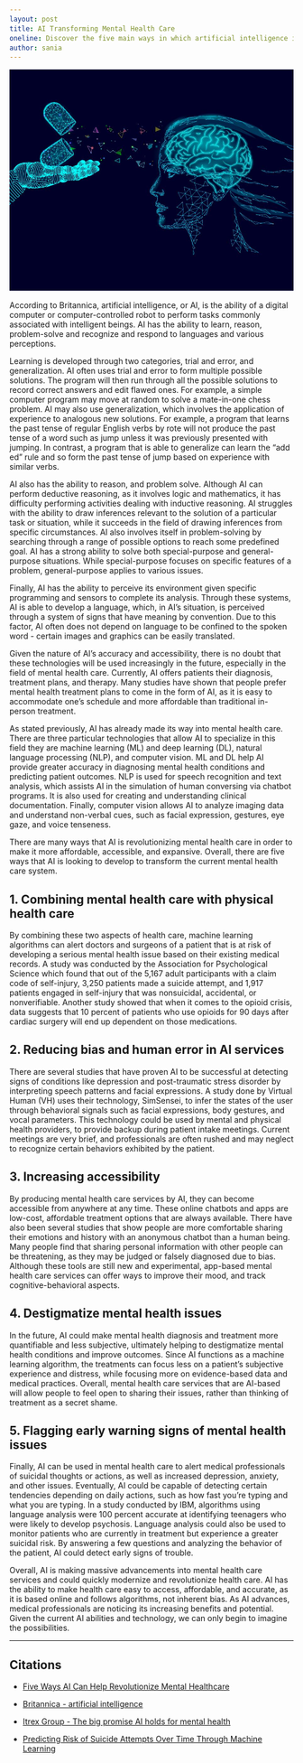 ```yaml
---
layout: post
title: AI Transforming Mental Health Care 
oneline: Discover the five main ways in which artificial intelligence is advancing mental health care.
author: sania
---
```


![Students and Mental Health](/images/blog/ai-transform.jpeg)

According to Britannica, artificial intelligence, or AI, is the ability of a digital computer or computer-controlled robot to perform tasks commonly associated with intelligent beings. AI has the ability to learn, reason, problem-solve and recognize and respond to languages and various perceptions.

Learning is developed through two categories, trial and error, and generalization. AI often uses trial and error to form multiple possible solutions. The program will then run through all the possible solutions to record correct answers and edit flawed ones. For example, a simple computer program may move at random to solve a mate-in-one chess problem. AI may also use generalization, which involves the application of experience to analogous new solutions. For example, a program that learns the past tense of regular English verbs by rote will not produce the past tense of a word such as jump unless it was previously presented with jumping. In contrast, a program that is able to generalize can learn the “add ed” rule and so form the past tense of jump based on experience with similar verbs.

AI also has the ability to reason, and problem solve. Although AI can perform deductive reasoning, as it involves logic and mathematics, it has difficulty performing activities dealing with inductive reasoning. AI struggles with the ability to draw inferences relevant to the solution of a particular task or situation, while it succeeds in the field of drawing inferences from specific circumstances. AI also involves itself in problem-solving by searching through a range of possible options to reach some predefined goal. AI has a strong ability to solve both special-purpose and general-purpose situations. While special-purpose focuses on specific features of a problem, general-purpose applies to various issues.

Finally, AI has the ability to perceive its environment given specific programming and sensors to complete its analysis. Through these systems, AI is able to develop a language, which, in AI’s situation, is perceived through a system of signs that have meaning by convention. Due to this factor, AI often does not depend on language to be confined to the spoken word - certain images and graphics can be easily translated.

Given the nature of AI’s accuracy and accessibility, there is no doubt that these technologies will be used increasingly in the future, especially in the field of mental health care. Currently, AI offers patients their diagnosis, treatment plans, and therapy. Many studies have shown that people prefer mental health treatment plans to come in the form of AI, as it is easy to accommodate one’s schedule and more affordable than traditional in-person treatment.

As stated previously, AI has already made its way into mental health care. There are three particular technologies that allow AI to specialize in this field they are machine learning (ML) and deep learning (DL), natural language processing (NLP), and computer vision. ML and DL help AI provide greater accuracy in diagnosing mental health conditions and predicting patient outcomes. NLP is used for speech recognition and text analysis, which assists AI in the simulation of human conversing via chatbot programs. It is also used for creating and understanding clinical documentation. Finally, computer vision allows AI to analyze imaging data and understand non-verbal cues, such as facial expression, gestures, eye gaze, and voice tenseness.

There are many ways that AI is revolutionizing mental health care in order to make it more affordable, accessible, and expansive. Overall, there are five ways that AI is looking to develop to transform the current mental health care system.

## 1. Combining mental health care with physical health care

By combining these two aspects of health care, machine learning algorithms can alert doctors and surgeons of a patient that is at risk of developing a serious mental health issue based on their existing medical records. A study was conducted by the Association for Psychological Science which found that out of the 5,167 adult participants with a claim code of self-injury, 3,250 patients made a suicide attempt, and 1,917 patients engaged in self-injury that was nonsuicidal, accidental, or nonverifiable. Another study showed that when it comes to the opioid crisis, data suggests that 10 percent of patients who use opioids for 90 days after cardiac surgery will end up dependent on those medications.

## 2. Reducing bias and human error in AI services

There are several studies that have proven AI to be successful at detecting signs of conditions like depression and post-traumatic stress disorder by interpreting speech patterns and facial expressions. A study done by Virtual Human (VH) uses their technology, SimSensei, to infer the states of the user through behavioral signals such as facial expressions, body gestures, and vocal parameters. This technology could be used by mental and physical health providers, to provide backup during patient intake meetings. Current meetings are very brief, and professionals are often rushed and may neglect to recognize certain behaviors exhibited by the patient.

## 3. Increasing accessibility

By producing mental health care services by AI, they can become accessible from anywhere at any time. These online chatbots and apps are low-cost, affordable treatment options that are always available. There have also been several studies that show people are more comfortable sharing their emotions and history with an anonymous chatbot than a human being. Many people find that sharing personal information with other people can be threatening, as they may be judged or falsely diagnosed due to bias. Although these tools are still new and experimental, app-based mental health care services can offer ways to improve their mood, and track cognitive-behavioral aspects.

## 4. Destigmatize mental health issues

In the future, AI could make mental health diagnosis and treatment more quantifiable and less subjective, ultimately helping to destigmatize mental health conditions and improve outcomes. Since AI functions as a machine learning algorithm, the treatments can focus less on a patient’s subjective experience and distress, while focusing more on evidence-based data and medical practices. Overall, mental health care services that are AI-based will allow people to feel open to sharing their issues, rather than thinking of treatment as a secret shame.

## 5. Flagging early warning signs of mental health issues

Finally, AI can be used in mental health care to alert medical professionals of suicidal thoughts or actions, as well as increased depression, anxiety, and other issues. Eventually, AI could be capable of detecting certain tendencies depending on daily actions, such as how fast you’re typing and what you are typing. In a study conducted by IBM, algorithms using language analysis were 100 percent accurate at identifying teenagers who were likely to develop psychosis. Language analysis could also be used to monitor patients who are currently in treatment but experience a greater suicidal risk. By answering a few questions and analyzing the behavior of the patient, AI could detect early signs of trouble.

Overall, AI is making massive advancements into mental health care services and could quickly modernize and revolutionize health care. AI has the ability to make health care easy to access, affordable, and accurate, as it is based online and follows algorithms, not inherent bias. As AI advances, medical professionals are noticing its increasing benefits and potential. Given the current AI abilities and technology, we can only begin to imagine the possibilities.

---

## Citations

- [Five Ways AI Can Help Revolutionize Mental Healthcare](https://www.forbes.com/sites/forbestechcouncil/2020/08/19/five-ways-ai-can-help-revolutionize-mental-healthcare/?sh=23d0955f13ab)

- [Britannica - artificial intelligence](https://www.britannica.com/technology/artificial-intelligence)

- [Itrex Group - The big promise AI holds for mental health](https://itrexgroup.com/blog/ai-mental-health-examples-trends/#)

- [Predicting Risk of Suicide Attempts Over Time Through Machine Learning](https://journals.sagepub.com/doi/abs/10.1177/2167702617691560?journalCode=cpxa)
